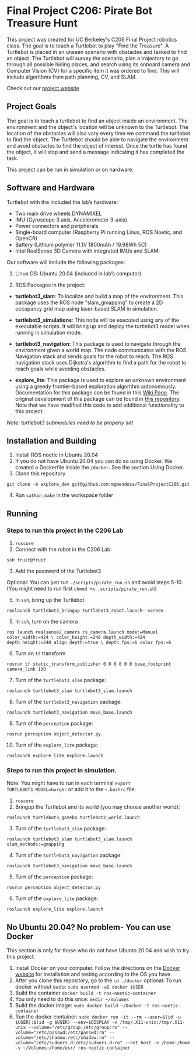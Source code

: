 # Final Project C206: Pirate Bot Treasure Hunt
This project was created for UC Berkeley's C206 Final Project robotics class. The goal is to teach a Turtlebot to play "Find the Treasure". A Turtlebot is placed in an unseen scenario with
obstacles and tasked to find an object. The Turtlebot will survey the scenario, plan a trajectory to go
through all possible hiding places, and search using its onboard camera and Computer Vision (CV) for a
specific item it was ordered to find. This will include algorithms from path planning, CV, and SLAM.

Check out our [project website](https://mgmendoza.github.io/pirate-turtlebot.github.io/)

## Project Goals
The goal is to teach a turtlebot to find an object inside an environment. The environment and the object's location will be unknown to the Turtlebot. The location of the obstacles will also vary every time we command the turtlebot to find the object. The Turtlebot should be able to navigate the environment
and avoid obstacles to find the object of interest. Once the turtle has found the object, it will stop and send a message indicating it has completed the task.

This project can be run in simulation or on hardware.

## Software and Hardware

Turtlebot with the included the lab’s hardware:
* Two main drive wheels DYNAMIXEL
* IMU (Gyroscope 3 axis, Accelerometer 3-axis)
* Power connectors and peripherals
* Single-board computer (Raspberry Pi running Linux, ROS Noetic, and OpenCR)
* Battery (Lithium polymer 11.1V 1800mAh / 19.98Wh 5C)
* Intel RealSense 3D Camera with integrated IMUs and SLAM.

Our software will include the following packages:

1. Linux OS: Ubuntu 20.04 (included in lab’s computer)
   
2. ROS Packages in the project:

* **turtlebot3_slam**: To localize and build a map of the environment. This package uses the ROS node "slam_gmapping" to create a 2D occupancy grid map using laser-based SLAM in simulation. 

* **turtlebot3_simulations**: This node will be executed using any of the executable scripts. It will bring up and deploy the turtlebot3 model when running in simulation mode.

* **turtlebot3_navigation**: This package is used to navigate through the environment given a world map. The node communicates with the ROS Navigation stack and sends goals for the robot to reach. The ROS navigation stack uses Dijkstra's algorithm to find a path for the robot to reach goals while avoiding obstacles.

* **explore_lite**: This package is used to explore an unknown environment using a greedy frontier-based exploration algorithm autonomously. Documentation for this package can be found in this [Wiki Page](https://wiki.ros.org/explore_lite). The original development of this package can be found in [this repository](https://github.com/hrnr/m-explore). Note that we have modified this code to add additional functionality to this project. 

*Note: turtlebot3 submodules need to be properly set*

## Installation and Building

1. Install ROS noetic in Ubuntu 20.04
2. If you do not have Ubuntu 20.04 you can do so using Docker. We created a Dockerfile inside the ```/docker```. See the section Using Docker.
3. Clone this repository
 ``` 
 git clone -b explore_dev git@github.com:mgmendoza/FinalProjectC206.git
 ```
4. Run ```catkin_make``` in the workspace folder
## Running

### Steps to run this project in the C206 Lab
1. ```roscore```
2. Connect with the robot in the C206 Lab:
```
ssh fruit@fruit
```
3. Add the password of the Turtlebot3

Optional: You can just run ```./scripts/pirate_run.sh``` and avoid steps 5-10. (You might need to run first ```chmod +x .scripts/pirate_run.sh```)

5. In ```ssh```, bring up the Turtlebot
```
roslaunch turtlebot3_bringup turtlebot3_robot.launch--screen
```
5. In ```ssh```, turn on the camera
```
ros launch realsense2_camera rs_camera.launch mode:=Manual color_width:=424 \ color_height:=240 depth_width:=424 depth_height:=240 align_depth:=true \ depth_fps:=6 color_fps:=6
```
6. Turn on ```tf``` transform
```
rosrun tf static_transform_publisher 0 0 0 0 0 0 base_footprint camera_link 100
```
7. Turn of the ```turtlebot3_slam``` package:
```
roslaunch turtlebot3_slam turtlebot3_slam.launch
```
   
8. Turn of the ```turtlebot3_navigation``` package:
```
roslaunch turtlebot3_navigation move_base.launch
```
9. Turn of the ```perception``` package:
```
rosrun perception object_detector.py
```
10. Turn of the ```explore_lite``` package:
```
roslaunch explore_lite explore.launch
```
### Steps to run this project in simulation. 
Note: You might have to run in each terminal ```export TURTLEBOT3_MODEL=burger``` or add it to the ```~.bashrc``` file:
1. ```roscore```
2. Bringup the Turtlebot and its world (you may choose another world):
```
roslaunch turtlebot3_gazebo turtlebot3_world.launch
```
3. Turn of the ```turtlebot3_slam``` package:
```
roslaunch turtlebot3_slam turtlebot3_slam.launch slam_methods:=gmapping
```
4. Turn of the ```turtlebot3_navigation``` package:
```
roslaunch turtlebot3_navigation move_base.launch
```
5. Turn of the ```perception``` package:
```
rosrun perception object_detector.py
```
6.  Turn of the ```explore_lite``` package:
```
roslaunch explore_lite explore.launch
```

## No Ubuntu 20.04? No problem- You can use Docker
This section is only for those who do not have Ubunto 20.04 and wish to try this project. 
1. Install Docker on your computer. Follow the directions on the [Docker website](https://docs.docker.com/engine/install/) for installation and testing according to the OS you have.
2. After you clone this repository, go to the ```cd ./docker```
   optional: To run docker without sudo: ```sudo usermod -aG docker $USER```
4. Build the container ```docker build -t ros-noetic-container```
5. You only need to do this once: ```mkdir ~/Volumes```
6. Build the docker image: ```sudo docker build ~/Docker -t ros-noetic-container```
7. Run the docker container: ```sudo docker run -it --rm --user=$(id -u $USER):$(id -g $USER) --env=$DISPLAY -v /tmp/.X11-unix:/tmp/.X11-unix --volume="/etc/group:/etc/group:ro" --volume="/etc/passwd:/etc/passwd:ro" --volume="/etc/shadow:/etc/shadow:ro" --volume="/etc/sudoers.d:/etc/sudoers.d:ro" --net host -v /home:/home -v ~/Volumes:/home/usr/ ros-noetic-container```
